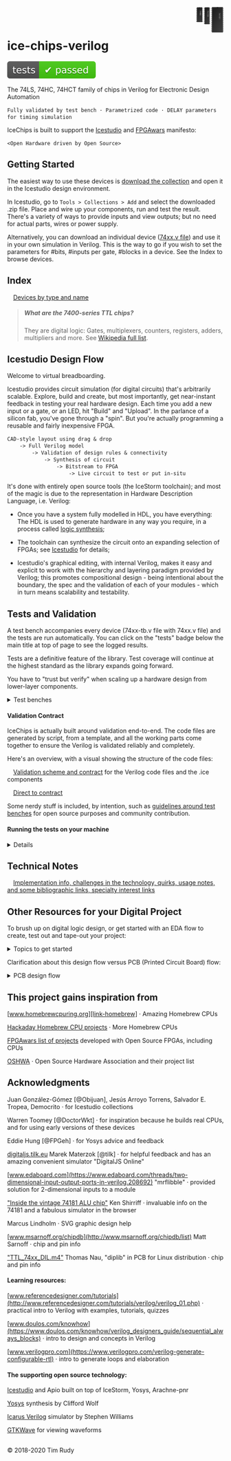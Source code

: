 <img src="images/proj_icon_a.svg" title="IceChips" align="right" vertical-align="top" width="6.124%">
<img src="images/proj_icon_b.svg" title="IceChips" align="right" vertical-align="top" width="3.484%">
<img src="images/proj_icon_c.svg" title="IceChips" align="right" vertical-align="top" width="3.453%">
<br />
<br />

# ice-chips-verilog

[![Build Status][ico-travisci]][link-travisci]

The 74LS, 74HC, 74HCT family of chips in Verilog for Electronic Design Automation

    Fully validated by test bench · Parametrized code · DELAY parameters for timing simulation

IceChips is built to support the [Icestudio][link-icestudio] and [FPGAwars][link-fpgawars] manifesto:

    <Open Hardware driven by Open Source>

## Getting Started

The easiest way to use these devices is [download the collection](/releases/latest) and open it in the Icestudio design environment.

In Icestudio, go to `Tools > Collections > Add` and select the downloaded .zip file. Place and wire up your components, run and test the result. There's a variety of ways to provide inputs and view outputs; but no need for actual parts, wires or power supply.

Alternatively, you can download an individual device ([74xx.v file](source-7400/74153.v)) and use it in your own simulation in Verilog. This is the way to go if you wish to set the parameters for #bits, #inputs per gate, #blocks in a device. See the Index to browse devices.

## Index

&ensp;&ensp;[Devices by type and name](device-index.md)

> ##### What are the 7400-series TTL chips?
>
> They are digital logic: Gates, multiplexers, counters, registers, adders, multipliers and more. See [Wikipedia full list][link-wiki-7400].

## Icestudio Design Flow

Welcome to virtual breadboarding.

Icestudio provides circuit simulation (for digital circuits) that's arbitrarily scalable. Explore, build and create, but most importantly, get near-instant feedback in testing your real hardware design. Each time you add a new input or a gate, or an LED, hit "Build" and "Upload". In the parlance of a silicon fab, you've gone through a "spin". But you're actually programming a reusable and fairly inexpensive FPGA.

    CAD-style layout using drag & drop
        -> Full Verilog model
            -> Validation of design rules & connectivity
                -> Synthesis of circuit
                    -> Bitstream to FPGA
                        -> Live circuit to test or put in-situ

It's done with entirely open source tools (the IceStorm toolchain); and most of the magic is due to the representation in Hardware Description Language, i.e. Verilog:

- Once you have a system fully modelled in HDL, you have everything: The HDL is used to generate hardware in any way you require, in a process called [logic synthesis][link-wiki-synth];

- The toolchain can synthesize the circuit onto an expanding selection of FPGAs; see [Icestudio][link-icestudio] for details;

- Icestudio's graphical editing, with internal Verilog, makes it easy and explicit to work with the hierarchy and layering paradigm provided by Verilog; this promotes compositional design - being intentional about the boundary, the spec and the validation of each of your modules - which in turn means scalability and testability.

## Tests and Validation

A test bench accompanies every device (74xx-tb.v file with 74xx.v file) and the tests are run automatically. You can click on the "tests" badge below the main title at top of page to see the logged results.

Tests are a definitive feature of the library. Test coverage will continue at the highest standard as the library expands going forward.

You have to "trust but verify" when scaling up a hardware design from lower-layer components.

<details>
<summary>Test benches</summary>
<br />

IceChips tests must be:

1. Comprehensive
2. Meaningful (each test adding value)
3. Annotated with descriptions
4. Self-checking

The test benches are for documentation and transparency and create a kind of audit trail - that's in addition to their role in correctness!

Self-checking: Each test gives a Pass/Fail result. It does this by using an "assert" statement, that logs a failure message if the stated condition (at the output) is not met. The tests are not just doing a demonstration run of the device by way of a waveform output - although they do that also.

</details>

#### Validation Contract

IceChips is actually built around validation end-to-end. The code files are generated by script, from a template, and all the working parts come together to ensure the Verilog is validated reliably and completely.

Here's an overview, with a visual showing the structure of the code files:

&ensp;&ensp;[Validation scheme and contract](docs/validation-scheme.md) for the Verilog code files and the .ice components

&ensp;&ensp;[Direct to contract](docs/validation-scheme.md#the-contract)

Some nerdy stuff is included, by intention, such as [guidelines around test benches](docs/validation-scheme.md#what-is-a-good-test-bench) for open source purposes and community contribution.

#### Running the tests on your machine

<details>
<summary>Details</summary>
<br />

The test benches can be run using the open source simulator Icarus Verilog: [Installation][link-iverilogi], [Getting Started][link-iverilogs].

With it installed, you can run a command like the following that specifies the required input files and one output file (.vvp):
```
> iverilog -g2012 -o7400-tb.vvp ../includes/helper.v ../includes/tbhelper.v 7400-tb.v 7400.v
```

It then requires a second step: Run the Icarus Verilog simulator/runtime to see the tests run, with results logged to the console:
```
> vvp 7400-tb.vvp
```

If you're interested in looking even closer, the above "vvp" run stores all signal and timing data - inputs, outputs, and the connection paths between them - in a .vcd file, so run GTKWave viewer to see the run as a waveform: [Installation][link-gtkwavei], [Getting Started][link-gtkwaves].

With GTKWave installed, just click on the .vcd file to open.

<img src="images/GTK.png" title="Simulation waveform" width="50%" height="50%">

</details>

## Technical Notes

&ensp;&ensp;[Implementation info, challenges in the technology, quirks, usage notes, and some bibliographic links, specialty interest links](docs/technical-notes.md)

## Other Resources for your Digital Project

To brush up on digital logic design, or get started with an EDA flow to create, test out and tape-out your project:

<details>
<summary>Topics to get started</summary>
<br />

- [Combinational Circuit versus Sequential Circuit][link-web-comb-seq]
- [RTL Description][link-web-rtl] · Register Transfer Level Description
- [HDLs][link-web-hdls] · Hardware Description Languages
- [Logic Simulation][link-web-logic-sim]
- [Logic Synthesis][link-web-logic-synth]
- [Logic Friday (Program)][link-web-logic-friday]
- [Espresso Logic Minimizer (Program)][link-web-esp-logic-min]
- [EDA][link-web-eda] · Electronic Design Automation
- [FPGAs][link-web-fpgas] · Field-Programmable Gate Arrays

</details>

Clarification about this design flow versus PCB (Printed Circuit Board) flow:

<details>
<summary>PCB design flow</summary>
<br />

Are you planning to populate your components onto a custom PCB (Printed Circuit Board)?

You have a head start from simulating and testing your design, because now you know you have a digital circuit that meets all its specs.

However, it's a different workflow area that you'll have to get into to create a PCB: A different type of visual editing ("schematic capture"); placing, routing and design of layout for manufacture; verification of design rules for manufacture - this time for geometric/electrical properties.

Note: Having said that, using 74xx standard parts will set you up well for using PCB software, since the parts are well-known and modelled for geometric/electrical properties.

The following keywords are related to PCBs and are **not** part of the present workflow:

- Ngspice
- SPICE
- Eagle
- Gerber format
- Most software programs that have CAD in them (KiCAD) and the ones that have PCB in them (LibrePCB)
- gEDA suite (for the most part)

</details>

## This project gains inspiration from

[www.homebrewcpuring.org][link-homebrew] · Amazing Homebrew CPUs

[Hackaday Homebrew CPU projects][link-hackbrew] · More Homebrew CPUs

[FPGAwars list of projects][link-fpgawarsp] developed with Open Source FPGAs, including CPUs

[OSHWA][link-oshwa] · Open Source Hardware Association and their project list

## Acknowledgments

Juan González-Gómez [@Obijuan], Jesús Arroyo Torrens, Salvador E. Tropea, Democrito · for Icestudio collections

Warren Toomey [@DoctorWkt] · for inspiration because he builds real CPUs, and for using early versions of these devices

Eddie Hung [@FPGeh] · for Yosys advice and feedback

[digitaljs.tilk.eu](http://digitaljs.tilk.eu) Marek Materzok [@tilk] · for helpful feedback and has an amazing convenient simulator "DigitalJS Online"

[www.edaboard.com](https://www.edaboard.com/threads/two-dimensional-input-output-ports-in-verilog.208692) "mrflibble" · provided solution for 2-dimensional inputs to a module

["Inside the vintage 74181 ALU chip"](http://www.righto.com/2017/03/inside-vintage-74181-alu-chip-how-it.html) Ken Shirriff · invaluable info on the 74181 and a fabulous simulator in the browser

Marcus Lindholm · SVG graphic design help

[www.msarnoff.org/chipdb](http://www.msarnoff.org/chipdb/list) Matt Sarnoff · chip and pin info

["TTL_74xx_DIL.m4"](https://fossies.org/linux/pcb/lib/TTL_74xx_DIL.m4) Thomas Nau, "diplib" in PCB for Linux distribution · chip and pin info

#### Learning resources:

[www.referencedesigner.com/tutorials](http://www.referencedesigner.com/tutorials/verilog/verilog_01.php) · practical intro to Verilog with examples, tutorials, quizzes

[www.doulos.com/knowhow](https://www.doulos.com/knowhow/verilog_designers_guide/sequential_always_blocks) · intro to design and concepts in Verilog

[www.verilogpro.com](https://www.verilogpro.com/verilog-generate-configurable-rtl) · intro to generate loops and elaboration

#### The supporting open source technology:

[Icestudio][link-icestudio] and Apio built on top of IceStorm, Yosys, Arachne-pnr

[Yosys][link-yosys] synthesis by Clifford Wolf

[Icarus Verilog][link-iverilog] simulator by Stephen Williams

[GTKWave][link-gtkwavei] for viewing waveforms

## <!-- -->

© 2018-2020 Tim Rudy

[ico-travisci]: images/passed.svg

[link-travisci]: https://travis-ci.com/TimRudy/ice-chips-verilog "See the latest build and test report"
[link-icestudio]: https://icestudio.io
[link-icestudiob]: https://github.com/FPGAwars/icestudio-blocks/wiki
[link-openfpgat]: https://github.com/Obijuan/open-fpga-verilog-tutorial/wiki
[link-fpgawars]: https://fpgawars.github.io
[link-fpgawarsp]: https://fpgawars.github.io/#projects
[link-oshwa]: https://certification.oshwa.org/directory.html
[link-maker]: https://en.wikipedia.org/wiki/Maker_culture
[link-makerf]: https://makerfaire.com
[link-wiki-7400]: https://en.wikipedia.org/wiki/List_of_7400_series_integrated_circuits
[link-wiki-synth]: https://en.wikipedia.org/wiki/Logic_synthesis
[link-web-comb-seq]: https://www.google.com/search?q=Combinational+versus+Sequential+Circuit
[link-web-rtl]: https://www.google.com/search?q=RTL+Description
[link-web-logic-sim]: https://www.google.com/search?q=Logic+Simulation+in+HDL
[link-web-logic-synth]: https://www.google.com/search?q=Logic+Synthesis
[link-web-logic-friday]: https://www.google.com/search?q=Logic+Friday
[link-web-esp-logic-min]: https://www.google.com/search?q=Espresso+Logic+Minimizer
[link-web-hdls]: https://www.google.com/search?q=Hardware+Description+Languages
[link-web-eda]: https://www.google.com/search?q=Electronic+Design+Automation
[link-web-fpgas]: https://www.google.com/search?q=Field-Programmable+Gate+Arrays
[link-coinmining]: http://whattomine.com
[link-homebrew]: https://www.homebrewcpuring.org/ringhome.html
[link-hackbrew]: https://hackaday.io/list/25846-homebrew-cpu
[link-yosys]: http://www.clifford.at/yosys
[link-iverilog]: http://iverilog.icarus.com
[link-iverilogi]: https://iverilog.fandom.com/wiki/Installation_Guide
[link-iverilogs]: https://iverilog.fandom.com/wiki/Getting_Started
[link-iverilogu]: https://iverilog.fandom.com/wiki/User_Guide
[link-gtkwavei]: http://gtkwave.sourceforge.net
[link-gtkwaves]: https://iverilog.fandom.com/wiki/GTKWAVE

